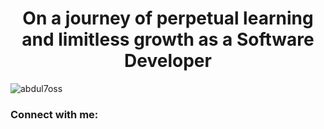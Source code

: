 <h1 align="center">On a journey of perpetual learning and limitless growth as a Software Developer</h1>
<!-- <h3 align="center">A passionate frontend developer from India</h3> -->

<p align="left"> <img src="https://komarev.com/ghpvc/?username=abdul7oss&label=Profile%20views&color=0e75b6&style=flat" alt="abdul7oss" /> </p>

<h3 align="left">Connect with me:</h3>
<p align="left">
<a href="https://linkedin.com/in/abdul-razim-87833517a" target="blank"><img align="center" src="https://raw.githubusercontent.com/rahuldkjain/github-profile-readme-



